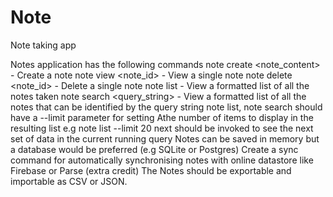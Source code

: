 # Note
Note taking app

Notes application has the following commands
note create <note_content> - Create a note
note view <note_id> - View a single note
note delete <note_id> - Delete a single note
note list - View a formatted list of all the notes taken
note search <query_string> - View a formatted list of all the notes that can be identified by the query string
note list, note search should have a --limit parameter for setting Athe number of items to display in the resulting list e.g note list --limit 20
next should be invoked to see the next set of data in the current running query
Notes can be saved in memory but a database would be preferred (e.g SQLite or Postgres)
Create a sync command for automatically synchronising notes with online datastore like Firebase or Parse (extra credit)
The Notes should be exportable and importable as CSV or JSON.
